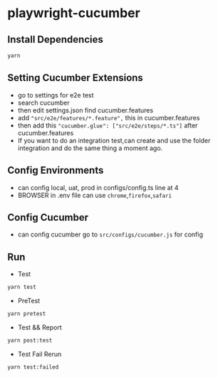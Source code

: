 # playwright-cucumber

## Install Dependencies

```bash
yarn
```

## Setting Cucumber Extensions

- go to settings for e2e test
- search cucumber
- then edit settings.json find cucumber.features
- add ```"src/e2e/features/*.feature",``` this in cucumber.features
- then add this ```"cucumber.glue": ["src/e2e/steps/*.ts"]``` after cucumber.features
- If you want to do an integration test,can create and  use the folder integration and do the same thing a moment ago.

## Config Environments

- can config local, uat, prod in configs/config.ts line at 4
- BROWSER in .env file can use ```chrome```,```firefox```,```safari```

## Config Cucumber

- can config cucumber go to ```src/configs/cucumber.js``` for config

## Run

- Test

```bash
yarn test
```

- PreTest

```bash
yarn pretest
```

- Test && Report

```bash
yarn post:test
```

- Test Fail Rerun

```bash
yarn test:failed
```
